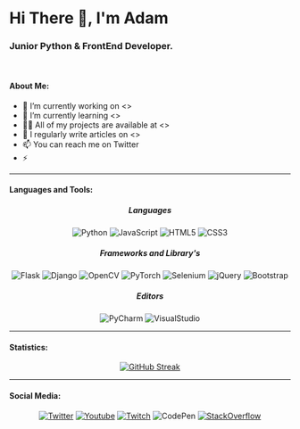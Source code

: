 # Hi There 👋, I'm Adam
 ### Junior Python & FrontEnd Developer.
 
</br>

#### About Me:

- 🔭 I’m currently working on <>
- 🌱 I’m currently learning <>
- 👨‍💻 All of my projects are available at <>
- 📝 I regularly write articles on <>
- 📫 You can reach me on Twitter
- ⚡ <RandomQuote><RandomQuote>

------------

#### Languages and Tools:

<div align="center">
 
##### Languages
 
![Python](https://img.shields.io/badge/python-3670A0?style=for-the-badge&logo=python&logoColor=ffdd54) ![JavaScript](https://img.shields.io/badge/javascript-%23323330.svg?style=for-the-badge&logo=javascript&logoColor=%23F7DF1E)  ![HTML5](https://img.shields.io/badge/html5-%23E34F26.svg?style=for-the-badge&logo=html5&logoColor=white) ![CSS3](https://img.shields.io/badge/css3-%231572B6.svg?style=for-the-badge&logo=css3&logoColor=white)

 </div>
<div align="center">
 
##### Frameworks and Library's
 
![Flask](https://img.shields.io/badge/flask-%23000.svg?style=for-the-badge&logo=flask&logoColor=white) ![Django](https://img.shields.io/badge/django-%23092E20.svg?style=for-the-badge&logo=django&logoColor=white) ![OpenCV](https://img.shields.io/badge/opencv-%23white.svg?style=for-the-badge&logo=opencv&logoColor=white) ![PyTorch](https://img.shields.io/badge/PyTorch-%23EE4C2C.svg?style=for-the-badge&logo=PyTorch&logoColor=white) ![Selenium](https://img.shields.io/badge/Selenium-43B02A?style=for-the-badge&logo=Selenium&logoColor=white) ![jQuery](https://img.shields.io/badge/jquery-%230769AD.svg?style=for-the-badge&logo=jquery&logoColor=white) ![Bootstrap](https://img.shields.io/badge/bootstrap-%23563D7C.svg?style=for-the-badge&logo=bootstrap&logoColor=white)

</div>
<div align="center">
 
##### Editors
 
![PyCharm](https://img.shields.io/badge/PyCharm-000000.svg?&style=for-the-badge&logo=PyCharm&logoColor=white) ![VisualStudio](https://img.shields.io/badge/Visual_Studio-5C2D91?style=for-the-badge&logo=visual%20studio&logoColor=white)

</div>



------------


#### Statistics:

<div align="center">
 
 [![GitHub Streak](https://github-readme-streak-stats.herokuapp.com?user=adituuu&theme=dark&hide_border=true&date_format=j%20M%5B%20Y%5D)](https://git.io/streak-stats)

</div>


------------


#### Social Media:

<div align='center'>
 
 [![Twitter](https://img.shields.io/badge/Twitter-1DA1F2?style=for-the-badge&logo=twitter&logoColor=white)](https://twitter.com/xaditu) [![Youtube](https://img.shields.io/badge/YouTube-FF0000?style=for-the-badge&logo=youtube&logoColor=white)](https://youtube.com/xyz) [![Twitch](https://img.shields.io/badge/Twitch-9146FF?style=for-the-badge&logo=twitch&logoColor=white)](https://codepen.io/adam-stelmaszewski) ![CodePen](	https://img.shields.io/badge/Codepen-000000?style=for-the-badge&logo=codepen&logoColor=white) [![StackOverflow](https://img.shields.io/badge/Stack_Overflow-FE7A16?style=for-the-badge&logo=stack-overflow&logoColor=white)](https://stackoverflow.com/users/17555924/aditu)

</div>


<!--START_SECTION:activity-->

